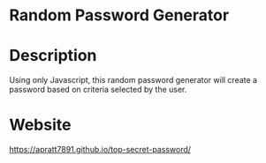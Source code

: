 # Random Password Generator

# Description
Using only Javascript, this random password generator will create a password based on criteria selected by the user.

# Website
https://apratt7891.github.io/top-secret-password/

